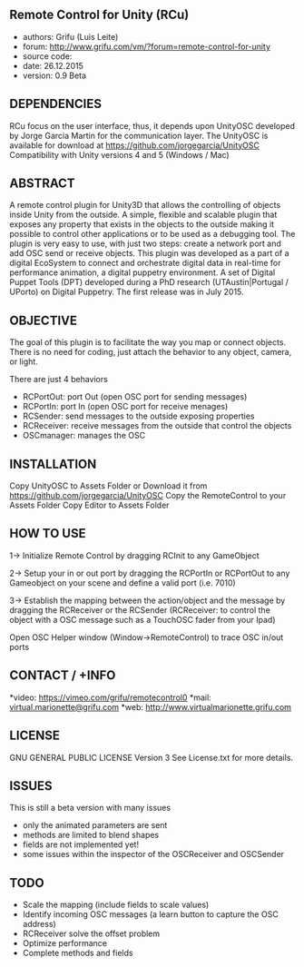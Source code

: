 Remote Control for Unity (RCu)
-----------------------------
* authors: Grifu (Luis Leite)
* forum: http://www.grifu.com/vm/?forum=remote-control-for-unity
* source code:
* date: 26.12.2015
* version: 0.9 Beta


DEPENDENCIES
------------
RCu focus on the user interface, thus, it depends upon UnityOSC developed by Jorge Garcia Martin for the communication layer.
The UnityOSC is available for download at https://github.com/jorgegarcia/UnityOSC
Compatibility with Unity versions 4 and 5 (Windows / Mac)


ABSTRACT
--------
A remote control plugin for Unity3D that allows the controlling of objects inside Unity from the outside. 
A simple, flexible and scalable plugin that exposes any property that exists in the objects to the outside making it possible to control other applications or to be used as a debugging tool.
The plugin is very easy to use, with just two steps: create a network port and add OSC send or receive objects. This plugin was developed as a part of a digital EcoSystem to connect and orchestrate digital data in real-time for performance animation, a digital puppetry environment. A set of Digital Puppet Tools (DPT) developed during a PhD research (UTAustin|Portugal / UPorto) on Digital Puppetry. The first release was in July 2015.


OBJECTIVE
---------
The goal of this plugin is to facilitate the way you map or connect objects. There is no need for coding, just attach the behavior to any object, camera, or light.

There are just 4 behaviors
- RCPortOut: port Out (open OSC port for sending messages)
- RCPortIn: port In (open OSC port for receive menages)
- RCSender: send messages to the outside exposing properties
- RCReceiver: receive messages from the outside that control the objects
- OSCmanager: manages the OSC


INSTALLATION
------------
Copy UnityOSC to Assets Folder or Download it from https://github.com/jorgegarcia/UnityOSC
Copy the RemoteControl to your Assets Folder
Copy Editor to Assets Folder


HOW TO USE
----------
1-> Initialize Remote Control by dragging RCInit to any GameObject

2-> Setup your in or out port by dragging the RCPortIn or RCPortOut to any Gameobject on your scene and define a valid port (i.e. 7010)

3-> Establish the mapping between the action/object and the message by dragging the RCReceiver or the RCSender (RCReceiver: to control the object with a OSC message such as a TouchOSC fader from your Ipad) 

Open OSC Helper window (Window->RemoteControl) to trace OSC in/out ports


CONTACT / +INFO
---------------
*video: https://vimeo.com/grifu/remotecontrol0
*mail: virtual.marionette@grifu.com
*web: http://www.virtualmarionette.grifu.com


LICENSE
-------
GNU GENERAL PUBLIC LICENSE Version 3
See License.txt for more details.


ISSUES
------
This is still a beta version with many issues
- only the animated parameters are sent
- methods are limited to blend shapes
- fields are not implemented yet!
- some issues within the inspector of the OSCReceiver and OSCSender

TODO
----
- Scale the mapping (include fields to scale values)
- Identify incoming OSC messages (a learn button to capture the OSC address)
- RCReceiver solve the offset problem
- Optimize performance
- Complete methods and fields